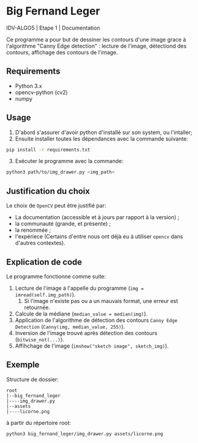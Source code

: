 # Big Fernand Leger

IDV-ALGO5 | Etape 1 | Documentation

Ce programme a pour but de dessiner les contours d'une image grace à l'algorithme "Canny Edge detection" : lecture de l'image, détectiond des contours, affichage des contours de l'image.

## Requirements

- Python 3.x
- opencv-python (cv2)
- numpy

## Usage

1. D'abord s'assurer d'avoir python d'installé sur son system, ou l'intaller;
2. Ensuite installer toutes les dépendances avec la commande suivante:
```bash
pip install -r requirements.txt
```
3. Exécuter le programme avec la commande:
```bash
python3 path/to/img_drawer.py <img_path>
```


## Justification du choix

Le choix de `OpenCV` peut être justifié par:
- La documentation (accessible et à jours par rapport à la version) ;
- la communauté (grande, et présente) ;
- la renommée ;
- l'expériece (Certains d'entre nous ont déjà eu à utiliser `opencv` dans d'autres contextes).

## Explication de code

Le programme fonctionne comme suite:

1. Lecture de l'image à l'appelle du programme (`img = imread(self.img_path)`).
    1. Si l'image n'existe pas ou a un mauvais format, une erreur est retournée.
2. Calcule de la médiane (`median_value = median(img)`).
3. Application de l'algorithme de détection des contours `Canny Edge Detection` (`Canny(img, median_value, 255)`).
4. Inversion de l'image trouvé après détection des contours (`bitwise_not(...)`).
5. Affihchage de l'image (`imshow("sketch image", sketch_img)`).

## Exemple

Structure de dossier:

    root
    |--big_fernand_leger
    |----img_drawer.py
    |--assets
    |----licorne.png

à partir du répertoire root:

```bash
python3 big_fernand_leger/img_drawer.py assets/licorne.png
```
